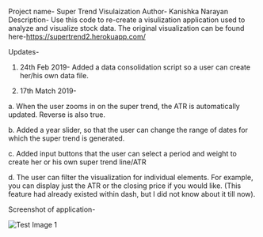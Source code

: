 Project name- Super Trend Visulaization
Author- Kanishka Narayan
Description- Use this code to re-create a visulization application used to analyze and visualize stock data. The original visualization can be found 
here-https://supertrend2.herokuapp.com/

Updates-
1. 24th Feb 2019- Added a data consolidation script so a user can create her/his own data file. 

2. 17th Match 2019-

a. When the user zooms in on the super trend, the ATR is automatically updated. Reverse is also true.

b.  Added a year slider, so that the user can change the range of dates for which the 
super trend is generated. 

c. Added input buttons that the user can select a period and weight to create her or his own super trend line/ATR

d. The user can filter the visualization for individual elements. For example, you can display just the ATR or the closing price if you would like. (This feature had already existed within dash, but I did not know about it till now).


Screenshot of application-

![Test Image 1](https://github.com/kanishkan91/SuperTrendfor50Stocks/master/SuperTrend.JPG)

